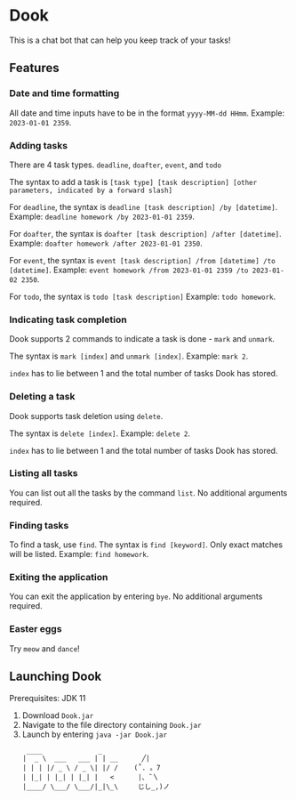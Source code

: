 # Dook

This is a chat bot that can help you keep track of your tasks!

## Features

### Date and time formatting
All date and time inputs have to be in the format ```yyyy-MM-dd HHmm```.
Example: ```2023-01-01 2359```.

### Adding tasks

There are 4 task types. ```deadline```, ```doafter```,
```event```, and ```todo``` 

The syntax to add a task is ```[task type] [task description] [other parameters, indicated by a forward slash]```

For ```deadline```, the syntax is ```deadline [task description] /by [datetime]```.
Example: ```deadline homework /by 2023-01-01 2359```.

For ```doafter```, the syntax is ```doafter [task description] /after [datetime]```.
Example: ```doafter homework /after 2023-01-01 2350```.

For ```event```, the syntax is ```event [task description] /from [datetime] /to [datetime]```.
Example: ```event homework /from 2023-01-01 2359 /to 2023-01-02 2350```.

For ```todo```, the syntax is ```todo [task description]```
Example: ```todo homework```.

### Indicating task completion

Dook supports 2 commands to indicate a task is done - ```mark``` and ```unmark```.

The syntax is ```mark [index]``` and ```unmark [index]```.
Example: ```mark 2```.

```index``` has to lie between 1 and the total number of tasks Dook has stored.

### Deleting a task

Dook supports task deletion using ```delete```.

The syntax is ```delete [index]```.
Example: ```delete 2```.

```index``` has to lie between 1 and the total number of tasks Dook has stored.

### Listing all tasks

You can list out all the tasks by the command ```list```. No additional arguments required.

### Finding tasks

To find a task, use ```find```. The syntax is ```find [keyword]```. Only exact matches will be listed.
Example: ```find homework```.

### Exiting the application

You can exit the application by entering ```bye```. No additional arguments required.

### Easter eggs

Try ```meow``` and ```dance```!

## Launching Dook

Prerequisites: JDK 11

1. Download ```Dook.jar```
2. Navigate to the file directory containing ```Dook.jar```
3. Launch by entering ```java -jar Dook.jar```
   ```
    ____              _  
   |  _ \  ___   ___ | | __      ╱|
   | | | |/ _ \ / _ \| |/ /    (˚. 。7  
   | |_| | |_| | |_| |   <      |、˜〵
   |____/ \___/ \___/|_|\_\     じし_,)ノ
   ```
